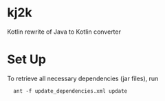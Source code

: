 kj2k
====

Kotlin rewrite of Java to Kotlin converter

Set Up
=========

To retrieve all necessary dependencies (jar files), run

```
  ant -f update_dependencies.xml update
```

